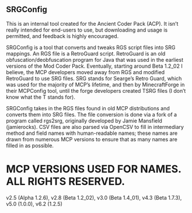 ## SRGConfig ##
This is an internal tool created for the Ancient Coder Pack (ACP). It isn’t really intended for end-users to use, but 
downloading and usage is permitted, and feedback is highly encouraged. 

SRGConfig is a tool that converts and tweaks RGS script files into SRG mappings. An RGS file is a RetroGuard script. 
RetroGuard is an old obfuscation/deobfuscation program for Java that was used in the earliest versions of the 
Mod Coder Pack. Eventually, starting around Beta 1.2_02 I believe, the MCP developers moved away from RGS and modified 
RetroGuard to use SRG files. SRG stands for Searge’s Retro Guard, which was used for the majority of MCP’s lifetime, and 
then by MinecraftForge in their MCPConfig tool, until the forge developers created TSRG files (I don’t know what the T 
stands for).

SRGConfig takes in the RGS files found in old MCP distributions and converts them into SRG files. The file conversion 
is done via a fork of a program called rgs2srg, originally developed by Jamie Mansfield (jamierocks). CSV files are also 
parsed via OpenCSV to fill in intermediary method and field names with human-readable names; these names are drawn from 
numerous MCP versions to ensure that as many names are filled in as possible.

# MCP VERSIONS USED FOR NAMES. ALL RIGHTS RESERVED. #
v2.5 (Alpha 1.2.6),
v2.8 (Beta 1.2_02),
v3.0 (Beta 1.4_01),
v4.3 (Beta 1.7.3),
v5.0 (1.0.0),
v6.2 (1.2.5)
